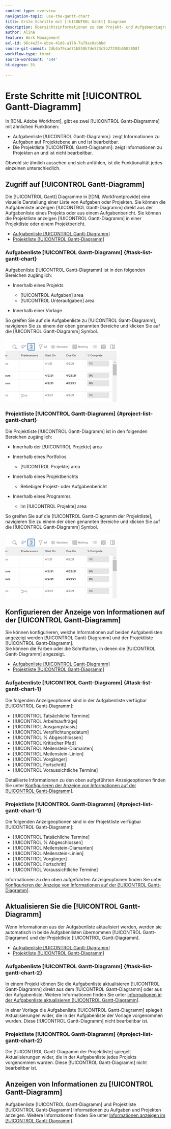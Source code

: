 ```yaml
---
content-type: overview
navigation-topic: use-the-gantt-chart
title: Erste Schritte mit [!UICONTROL Gantt] Diagramm
description: Übersichtsinformationen zu den Projekt- und Aufgabendiagrammen in Adobe Workfront.
author: Alina
feature: Work Management
exl-id: 96c4e254-ebbe-41d8-a178-7a79ac0abbbd
source-git-commit: 2db4a79cad71b550b7de573c5b27293b6582858f
workflow-type: tm+mt
source-wordcount: '544'
ht-degree: 5%

---
```


# Erste Schritte mit [!UICONTROL Gantt-Diagramm]

In [!DNL Adobe Workfront], gibt es zwei [!UICONTROL Gantt-Diagramme] mit ähnlichen Funktionen:

* Aufgabenliste [!UICONTROL Gantt-Diagramm]: zeigt Informationen zu Aufgaben auf Projektebene an und ist bearbeitbar.
* Die Projektliste [!UICONTROL Gantt-Diagramm]: zeigt Informationen zu Projekten an und ist nicht bearbeitbar.

Obwohl sie ähnlich aussehen und sich anfühlen, ist die Funktionalität jedes einzelnen unterschiedlich.

## Zugriff auf [!UICONTROL Gantt-Diagramm]

Die [!UICONTROL Gantt] Diagramme in [!DNL Workfrontprovide] eine visuelle Darstellung einer Liste von Aufgaben oder Projekten. Sie können die Aufgabenliste anzeigen [!UICONTROL Gantt-Diagramm] direkt aus der Aufgabenliste eines Projekts oder aus einem Aufgabenbericht. Sie können die Projektliste anzeigen [!UICONTROL Gantt-Diagramm] in einer Projektliste oder einem Projektbericht.

* [Aufgabenliste [!UICONTROL Gantt-Diagramm]](#task-list-gantt-chart)
* [Projektliste [!UICONTROL Gantt-Diagramm]](#project-list-gantt-chart)

### Aufgabenliste [!UICONTROL Gantt-Diagramm] {#task-list-gantt-chart}

Aufgabenliste [!UICONTROL Gantt-Diagramm] ist in den folgenden Bereichen zugänglich:

* Innerhalb eines Projekts

   * [!UICONTROL Aufgaben] area
   * [!UICONTROL Unteraufgaben] area

* Innerhalb einer Vorlage

So greifen Sie auf die Aufgabenliste zu [!UICONTROL Gantt-Diagramm], navigieren Sie zu einem der oben genannten Bereiche und klicken Sie auf die [!UICONTROL Gantt-Diagramm] Symbol.

![](assets/qs-gantt-icon-on-task-list-highlighted-350x199.png)

### Projektliste [!UICONTROL Gantt-Diagramm] {#project-list-gantt-chart}

Die Projektliste [!UICONTROL Gantt-Diagramm] ist in den folgenden Bereichen zugänglich:

* Innerhalb der [!UICONTROL Projekte] area
* Innerhalb eines Portfolios

   * [!UICONTROL Projekte] area

* Innerhalb eines Projektberichts

   * Beliebiger Projekt- oder Aufgabenbericht

* Innerhalb eines Programms

   * Im [!UICONTROL Projekte] area

So greifen Sie auf die [!UICONTROL Gantt-Diagramm der Projektliste], navigieren Sie zu einem der oben genannten Bereiche und klicken Sie auf die [!UICONTROL Gantt-Diagramm] Symbol.

![](assets/qs-gantt-icon-on-task-list-highlighted-350x199.png)

## Konfigurieren der Anzeige von Informationen auf der [!UICONTROL Gantt-Diagramm]

Sie können konfigurieren, welche Informationen auf beiden Aufgabenlisten angezeigt werden [!UICONTROL Gantt-Diagramm] und der Projektliste [!UICONTROL Gantt-Diagramm].\
Sie können die Farben oder die Schriftarten, in denen die [!UICONTROL Gantt-Diagramm] angezeigt.

* [Aufgabenliste [!UICONTROL Gantt-Diagramm]](#task-list-gantt-chart)
* [Projektliste [!UICONTROL Gantt-Diagramm]](#project-list-gantt-chart)

### Aufgabenliste [!UICONTROL Gantt-Diagramm] {#task-list-gantt-chart-1}

Die folgenden Anzeigeoptionen sind in der Aufgabenliste verfügbar [!UICONTROL Gantt-Diagramm]:

* [!UICONTROL Tatsächliche Termine]
* [!UICONTROL Arbeitsaufträge]
* [!UICONTROL Ausgangsbasis]
* [!UICONTROL Verpflichtungsdatum]
* [!UICONTROL % Abgeschlossen]
* [!UICONTROL Kritischer Pfad]
* [!UICONTROL Meilenstein-Diamanten]
* [!UICONTROL Meilenstein-Linien]
* [!UICONTROL Vorgänger]
* [!UICONTROL Fortschritt]
* [!UICONTROL Voraussichtliche Termine]

Detaillierte Informationen zu den oben aufgeführten Anzeigeoptionen finden Sie unter [Konfigurieren der Anzeige von Informationen auf der [!UICONTROL Gantt-Diagramm]](../../../manage-work/gantt-chart/use-the-gantt-chart/configure-info-on-gantt-chart.md).

### Projektliste [!UICONTROL Gantt-Diagramm] {#project-list-gantt-chart-1}

Die folgenden Anzeigeoptionen sind in der Projektliste verfügbar [!UICONTROL Gantt-Diagramm]:

* [!UICONTROL Tatsächliche Termine]
* [!UICONTROL % Abgeschlossen]
* [!UICONTROL Meilenstein-Diamanten]
* [!UICONTROL Meilenstein-Linien]
* [!UICONTROL Vorgänger]
* [!UICONTROL Fortschritt]
* [!UICONTROL Voraussichtliche Termine]

Informationen zu den oben aufgeführten Anzeigeoptionen finden Sie unter [Konfigurieren der Anzeige von Informationen auf der [!UICONTROL Gantt-Diagramm]](../../../manage-work/gantt-chart/use-the-gantt-chart/configure-info-on-gantt-chart.md).

## Aktualisieren Sie die [!UICONTROL Gantt-Diagramm]

Wenn Informationen aus der Aufgabenliste aktualisiert werden, werden sie automatisch in beide Aufgabenlisten übernommen [!UICONTROL Gantt-Diagramm] und der Projektliste [!UICONTROL Gantt-Diagramm].

* [Aufgabenliste [!UICONTROL Gantt-Diagramm]](#task-list-gantt-chart)
* [Projektliste [!UICONTROL Gantt-Diagramm]](#project-list-gantt-chart)

### Aufgabenliste [!UICONTROL Gantt-Diagramm] {#task-list-gantt-chart-2}

In einem Projekt können Sie die Aufgabenliste aktualisieren [!UICONTROL Gantt-Diagramm] direkt aus dem [!UICONTROL Gantt-Diagramm] oder aus der Aufgabenliste. Weitere Informationen finden Sie unter [Informationen in der Aufgabenliste aktualisieren [!UICONTROL Gantt-Diagramm]](../../../manage-work/gantt-chart/use-the-gantt-chart/update-info-task-list-gantt.md).

In einer Vorlage die Aufgabenliste [!UICONTROL Gantt-Diagramm] spiegelt Aktualisierungen wider, die in der Aufgabenliste der Vorlage vorgenommen wurden. Diese [!UICONTROL Gantt-Diagramm] nicht bearbeitbar ist.

### Projektliste [!UICONTROL Gantt-Diagramm] {#project-list-gantt-chart-2}

Die [!UICONTROL Gantt-Diagramm der Projektliste] spiegelt Aktualisierungen wider, die in der Aufgabenliste jedes Projekts vorgenommen wurden. Diese [!UICONTROL Gantt-Diagramm] nicht bearbeitbar ist.

## Anzeigen von Informationen zu [!UICONTROL Gantt-Diagramm]

Aufgabenliste [!UICONTROL Gantt-Diagramm] und Projektliste [!UICONTROL Gantt-Diagramm] Informationen zu Aufgaben und Projekten anzeigen. Weitere Informationen finden Sie unter [Informationen anzeigen im [!UICONTROL Gantt-Diagramm]](../../../manage-work/gantt-chart/use-the-gantt-chart/view-info-in-gantt.md).
